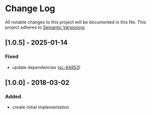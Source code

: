 # Change Log
All notable changes to this project will be documented in this file.
This project adheres to [Semantic Versioning](http://semver.org)

## [1.0.5] - 2025-01-14
### Fixed
- update dependencies ([sc-84853](https://app.shortcut.com/active-prospect/story/84853/fix-broken-tests-in-dependencies))

## [1.0.0] - 2018-03-02
### Added
- create initial implementation
